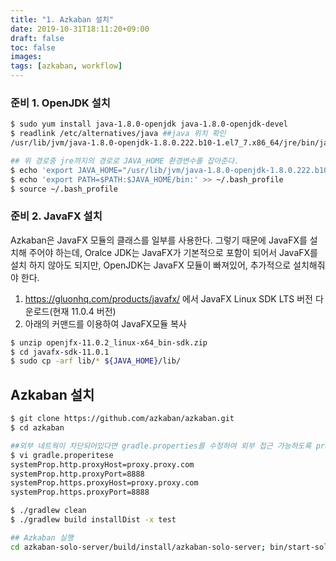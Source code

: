 ```yaml
---
title: "1. Azkaban 설치"
date: 2019-10-31T18:11:20+09:00
draft: false
toc: false
images:
tags: [azkaban, workflow]
---
```


### 준비 1. OpenJDK 설치
```bash
$ sudo yum install java-1.8.0-openjdk java-1.8.0-openjdk-devel
$ readlink /etc/alternatives/java ##java 위치 확인
/usr/lib/jvm/java-1.8.0-openjdk-1.8.0.222.b10-1.el7_7.x86_64/jre/bin/java

## 위 경로중 jre까지의 경로로 JAVA_HOME 환경변수를 잡아준다.
$ echo 'export JAVA_HOME="/usr/lib/jvm/java-1.8.0-openjdk-1.8.0.222.b10-1.el7_7.x86_64/jre"' >> ~/.bash_profile
$ echo 'export PATH=$PATH:$JAVA_HOME/bin:' >> ~/.bash_profile
$ source ~/.bash_profile

```

### 준비 2. JavaFX 설치
Azkaban은 JavaFX 모듈의 클래스를 일부를 사용한다. 그렇기 때문에 JavaFX를 설치해 주어야 하는데, Oralce JDK는 JavaFX가 기본적으로 포함이 되어서 JavaFX를 설치 하지 않아도 되지만, OpenJDK는 JavaFX 모듈이 빠져있어, 추가적으로 설치해줘야 한다.

1. https://gluonhq.com/products/javafx/ 에서 JavaFX Linux SDK LTS 버전 다운로드(현재 11.0.4 버전)
2. 아래의 커맨드를 이용하여 JavaFX모듈 복사
```bash
$ unzip openjfx-11.0.2_linux-x64_bin-sdk.zip
$ cd javafx-sdk-11.0.1
$ sudo cp -arf lib/* ${JAVA_HOME}/lib/
```

## Azkaban 설치
```bash
$ git clone https://github.com/azkaban/azkaban.git
$ cd azkaban

##외부 네트웍이 차단되어있다면 gradle.properties를 수정하여 외부 접근 가능하도록 proxy 설정
$ vi gradle.properitese
systemProp.http.proxyHost=proxy.proxy.com
systemProp.http.proxyPort=8888
systemProp.https.proxyHost=proxy.proxy.com
systemProp.https.proxyPort=8888

$ ./gradlew clean
$ ./gradlew build installDist -x test

## Azkaban 실행
cd azkaban-solo-server/build/install/azkaban-solo-server; bin/start-solo.sh
```
